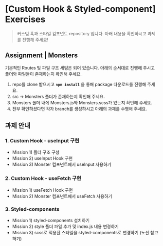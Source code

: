 # [Custom Hook & Styled-component] Exercises

> 커스텀 훅과 스타일 컴포넌트 repository 입니다. 아래 내용을 확인하시고 과제를 진행해 주세요!

## Assignment | Monsters

기본적인 Routes 및 파일 구조 세팅은 되어 있습니다. 아래의 순서대로 진행해 주시고 폴더와 파일들이 존재하는지 확인해 주세요.

1. repo를 clone 받으시고 **`npm install`** 을 통해 package 다운로드를 진행해 주세요.
2. src → Monsters 폴더가 존재하는지 확인해 주세요.
3. Monsters 폴더 내에 Monsters.js와 Monsters.scss가 있는지 확인해 주세요.
4. 전부 확인하셨다면 각자 branch를 생성하시고 아래의 과제를 수행해 주세요.

## 과제 안내

### 1. Custom Hook - useInput 구현

- Mission 1) 폴더 구조 구성
- Mission 2) useInput Hook 구현
- Mission 3) Monster 컴포넌트에서 useInput 사용하기

### 2. Custom Hook - useFetch 구현

- Mission 1) useFetch Hook 구현
- Mission 2) Monster 컴포넌트에서 useFetch 사용하기

### 3. Styled-components

- Mission 1) styled-components 설치하기
- Mission 2) style 폴더 파일 추가 및 index.js 내용 변경하기
- Mission 3) scss로 적용된 스타일을 styled-components로 변경하기 (노션 참고하기)
